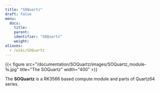 ```yaml
---
title: "SOQuartz"
draft: false
menu:
  docs:
    title:
    parent:
    identifier: "SOQuartz"
    weight:
aliases:
  - /wiki/SOQuartz
---
```


{{< figure src="/documentation/SOQuartz/images/SOQuartz_module-1s.jpg" title="The SOQuartz" width="400" >}}

The **SOQuartz** is a RK3566 based compute module and parts of Quartz64 series.
